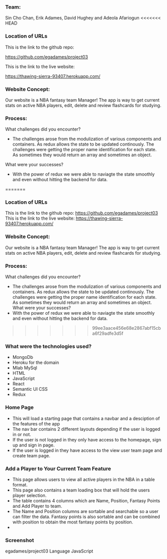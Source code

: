 ### Team: 
Sin Cho Chan, Erik Adames, David Hughey and Adeola Afariogun
<<<<<<< HEAD

### Location of URLs
This is the link to the github repo:

https://github.com/egadames/project03

This is the link to the live website:

https://thawing-sierra-93407.herokuapp.com/

### Website Concept: 
Our website is a NBA fantasy team Manager!
The app is way to get current stats on active NBA players, edit, delete and review flashcards for studying.

### Process:  

What challenges did you encounter?
  * The challenges arose from the modulization of various components and containers. As redux allows the state to be updated continously. The challenges were getting the proper name identification for each state. As sometimes they would return an array and sometimes an object. 

What were your successes?
  * With the power of redux we were able to naviagte the state smoothly and even without hitting the backend for data.

=======
### Location of URLs
This is the link to the github repo:
https://github.com/egadames/project03
This is the link to the live website:
https://thawing-sierra-93407.herokuapp.com/
### Website Concept: 
Our website is a NBA fantasy team Manager!
The app is way to get current stats on active NBA players, edit, delete and review flashcards for studying.
### Process:  
What challenges did you encounter?
  * The challenges arose from the modulization of various components and containers. As redux allows the state to be updated continously. The challenges were getting the proper name identification for each state. As sometimes they would return an array and sometimes an object. 
What were your successes?
  * With the power of redux we were able to naviagte the state smoothly and even without hitting the backend for data.
>>>>>>> 99ee3aace456e68e2867abf15cba6f29adfe3d5f
### What were the technologies used? 
  * MongoDb
  * Heroku for the domain
  * Mlab MySql
  * HTML
  * JavaScript
  * React
  * Semantic UI CSS
  * Redux
### Home Page
  * This will load a starting page that contains a navbar and a desciption of the features of the app 
  * The nav bar contains 2 different layouts depending if the user is logged in or not.
  * If the user is not logged in they only have access to the homepage, sign up and sign in page.
  * If the user is logged in they have access to the view user team page and create team page.
### Add a Player to Your Current Team Feature
  * This page allows users to view all active players in the NBA in a table format. 
  * This page also contains a team loading box that will hold the users player selection. 
  * The table contains 4 columns which are Name, Position, Fantasy Points and Add Player to team.
  * The Name and Position columns are sortable and searchable so a user can filter the data. Fantasy points is also sortable and can be combined with position to obtain the most fantasy points by position.
  * 
### Screenshot
egadames/project03
Language
JavaScript
